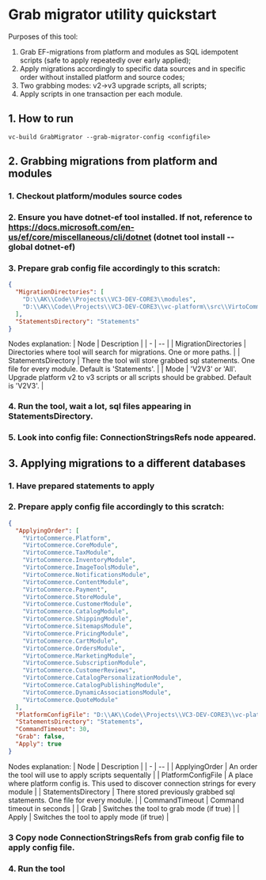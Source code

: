 # Grab migrator utility quickstart
Purposes of this tool:
1. Grab EF-migrations from platform and modules as SQL idempotent scripts (safe to apply repeatedly over early applied);
1. Apply migrations accordingly to specific data sources and in specific order without installed platform and source codes;
1. Two grabbing modes: v2->v3 upgrade scripts, all scripts;
1. Apply scripts in one transaction per each module.

## 1. How to run
```
vc-build GrabMigrator --grab-migrator-config <configfile>
```

## 2. Grabbing migrations from platform and modules
### 1. Checkout platform/modules source codes
### 2. Ensure you have dotnet-ef tool installed. If not, reference to https://docs.microsoft.com/en-us/ef/core/miscellaneous/cli/dotnet  (dotnet tool install --global dotnet-ef)
### 3. Prepare grab config file accordingly to this scratch:
``` json
{
  "MigrationDirectories": [
    "D:\\AK\\Code\\Projects\\VC3-DEV-CORE3\\modules",
    "D:\\AK\\Code\\Projects\\VC3-DEV-CORE3\\vc-platform\\src\\VirtoCommerce.Platform.Data"
  ],
  "StatementsDirectory": "Statements"
}
```
Nodes explanation:
| Node | Description  |
| - | -- |
| MigrationDirectories | Directories where tool will search for migrations. One or more paths. |
| StatementsDirectory | There the tool will store grabbed sql statements. One file for every module. Default is 'Statements'. |
| Mode | 'V2V3' or 'All'. Upgrade platform v2 to v3 scripts or all scripts should be grabbed. Default is 'V2V3'. |
### 4. Run the tool, wait a lot, sql files appearing in StatementsDirectory.
### 5. Look into config file: ConnectionStringsRefs node appeared. 


## 3. Applying migrations to a different databases

### 1. Have prepared statements to apply
### 2. Prepare apply config file accordingly to this scratch:
``` json
{
  "ApplyingOrder": [
    "VirtoCommerce.Platform",
    "VirtoCommerce.CoreModule",
    "VirtoCommerce.TaxModule",
    "VirtoCommerce.InventoryModule",
    "VirtoCommerce.ImageToolsModule",
    "VirtoCommerce.NotificationsModule",
    "VirtoCommerce.ContentModule",
    "VirtoCommerce.Payment",
    "VirtoCommerce.StoreModule",
    "VirtoCommerce.CustomerModule",
    "VirtoCommerce.CatalogModule",
    "VirtoCommerce.ShippingModule",
    "VirtoCommerce.SitemapsModule",
    "VirtoCommerce.PricingModule",
    "VirtoCommerce.CartModule",
    "VirtoCommerce.OrdersModule",
    "VirtoCommerce.MarketingModule",
    "VirtoCommerce.SubscriptionModule",
    "VirtoCommerce.CustomerReviews",
    "VirtoCommerce.CatalogPersonalizationModule",
    "VirtoCommerce.CatalogPublishingModule",
    "VirtoCommerce.DynamicAssociationsModule",
    "VirtoCommerce.QuoteModule"
  ],
  "PlatformConfigFile": "D:\\AK\\Code\\Projects\\VC3-DEV-CORE3\\vc-platform\\src\\VirtoCommerce.Platform.Web\\appsettings.json",
  "StatementsDirectory": "Statements",
  "CommandTimeout": 30,
  "Grab": false,
  "Apply": true
}
```
Nodes explanation:
| Node | Description  |
| - | -- |
| ApplyingOrder | An order the tool will use to apply scripts sequentally |
| PlatformConfigFile | A place where platform config is. This used to discover connection strings for every module |
| StatementsDirectory | There stored previously grabbed sql statements. One file for every module. |
| CommandTimeout | Command timeout in seconds |
| Grab | Switches the tool to grab mode (if true) |
| Apply | Switches the tool to apply mode (if true) |

### 3 Copy node ConnectionStringsRefs from grab config file to apply config file.
### 4. Run the tool

